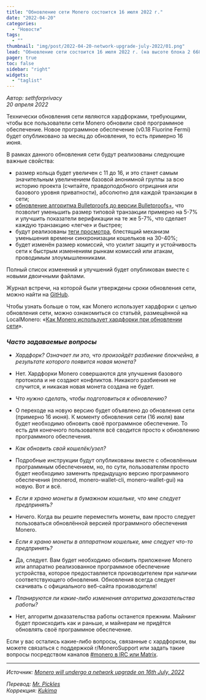 ```yaml
---
title: "Обновление сети Monero состоится 16 июля 2022 г."
date: "2022-04-20"
categories:
  - "Новости"
tags:
  - ""
thumbnail: "img/post/2022-04-20-network-upgrade-july-2022/01.png"  
lead: "Обновление сети состоится 16 июля 2022 г. (на высоте блока 2 668 888)"
pager: true
toc: false
sidebar: "right"
widgets:
  - "taglist"
---
```


*Автор: sethforprivacy*  
*20 апреля 2022*

Технически обновления сети являются хардфорками, требующими, чтобы все пользователи сети Monero обновили своё программное обеспечение. Новое программное обеспечение (v0.18 Fluorine Fermi) будет опубликовано за месяц до обновления, то есть примерно 16 июня.

В рамках данного обновления сети будут реализованы следующие важные свойства:
- размер кольца будет увеличен с 11 до 16, и это станет самым значительным увеличением базовой анонимной группы за всю историю проекта (считайте, правдоподобного отрицания или базового уровня приватности), абсолютно для каждой транзакции в сети;
- [обновление алгоритма Bulletproofs до версии Bulletproofs+](https://www.getmonero.org/2020/12/24/Bulletproofs+-in-Monero.html), что позволит уменьшить размер типовой транзакции примерно на 5-7% и улучшить показатели верификации на те же 5-7%, что сделает каждую транзакцию «легче» и быстрее;
- будут реализованы [теги просмотра](https://localmonero.co/knowledge/view-tags-reduce-monero-sync-time), блестящий механизм уменьшения времени синхронизации кошельков на 30-40%;
- будет изменён размер комиссий, что усилит защиту и устойчивость сети к быстрым изменениям рынкам комиссий или атакам, проводимым злоумышленниками.

Полный список изменений и улучшений будет опубликован вместе с новыми двоичными файлами.

Журнал встречи, на которой были утверждены сроки обновления сети, можно найти на [GitHub](https://github.com/monero-project/meta/issues/684).

Чтобы узнать больше о том, как Monero использует хардфорки с целью обновления сети, можно ознакомиться со статьёй, размещённой на LocalMonero: «[Как Monero использует хардфорки при обновлении сети](https://localmonero.co/knowledge/network-upgrades)».

### _Часто задаваемые вопросы_

- *Хардфорк? Означает ли это, что произойдёт разбиение блокчейна, в результате которого появится новая монета?*
- Нет. Хардфорки Monero совершаются для улучшения базового протокола и не создают конфликтов. Никакого разбиения не случится, и никакая новая монета создана не будет.

- _Что нужно сделать, чтобы подготовиться к обновлению?_
- О переходе на новую версию будет объявлено до обновления сети (примерно 16 июня). К моменту обновления сети (16 июля) вам будет необходимо обновить своё программное обеспечение. То есть для конечного пользователя всё сводится просто к обновлению программного обеспечения.

- _Как обновить свой кошелёк/узел?_
- Подробные инструкции будут опубликованы вместе с обновлённым программным обеспечением, но, по сути, пользователям просто будет необходимо заменить предыдущую версию программного обеспечения (monerod, monero-wallet-cli, monero-wallet-gui) на новую. Вот и всё.

- _Если я храню монеты в бумажном кошельке, что мне следует предпринять?_
- Ничего. Когда вы решите переместить монеты, вам просто следует пользоваться обновлённой версией программного обеспечения Monero.

- _Если я храню монеты в аппаратном кошельке, мне следует что-то предпринять?_
- Да, следует. Вам будет необходимо обновить приложение Monero или аппаратно реализованное программное обеспечение устройства, которое предоставляется производителем при наличии соответствующего обновления. Обновления всегда следует скачивать с официального веб-сайта производителя!

- _Планируются ли какие-либо изменения алгоритма доказательства работы?_
- Нет, алгоритм доказательства работы останется прежним. Майнинг будет происходить как и раньше, и майнерам не придётся обновлять своё программное обеспечение.

Если у вас остались какие-либо вопросы, связанные с хардфорком, вы можете связаться с поддержкой  r/MoneroSupport или задать такие вопросы посредством каналов [#monero в IRC или Matrix](https://www.getmonero.org/community/hangouts/).

---

_Источник: [Monero will undergo a network upgrade on 16th July, 2022](https://www.getmonero.org/2022/04/20/network-upgrade-july-2022.html)_

_Перевод: [Mr. Pickles](https://t.me/v1docq47)_  
_Коррекция: [Kukima](https://t.me/Kukima)_
